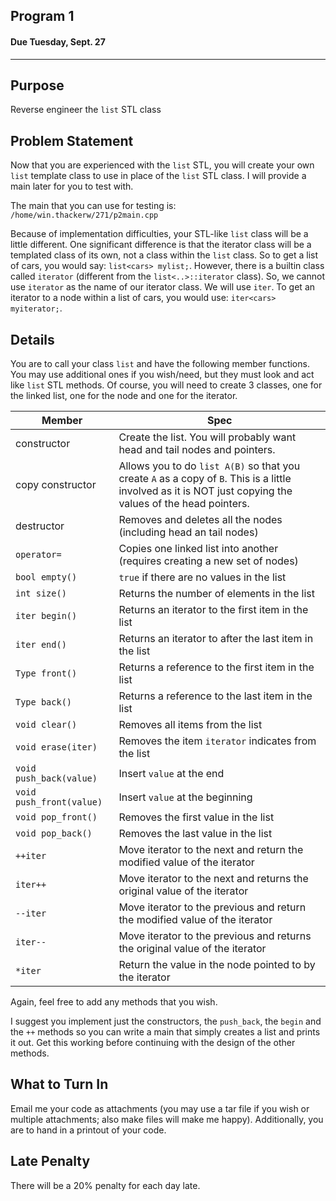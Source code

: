 ## Program 1
#### Due Tuesday, Sept. 27

------------------------------

Purpose
------------------------------
Reverse engineer the `list` STL class

Problem Statement
------------------------------
Now that you are experienced with the `list` STL, you will create your own
`list` template class to use in place of the `list` STL class. I will provide
a main later for you to test with.

The main that you can use for testing is: `/home/win.thackerw/271/p2main.cpp`

Because of implementation difficulties, your STL-like `list` class will be a
little different. One significant difference is that the iterator class will
be a templated class of its own, not a class within the `list` class. So to
get a list of cars, you would say: `list<cars> mylist;`. However, there is a
builtin class called `iterator` (different from the `list<..>::iterator` class).
So, we cannot use `iterator` as the name of our iterator class. We will use `iter`.
To get an iterator to a node within a list of cars, you would use: `iter<cars> myiterator;`.

Details
------------------------------
You are to call your class `list` and have the following member functions.
You may use additional ones if you wish/need, but they must look and act
like `list` STL methods. Of course, you will need to create 3 classes, one
for the linked list, one for the node and one for the iterator.

| Member                      | Spec
| --------------------------- |-------------
| constructor                 | Create the list.  You will probably want head and tail nodes and pointers.
| copy constructor            | Allows you to do `list A(B)` so that you create `A` as a copy of `B`. This is a little involved as it is NOT just copying the values of the head pointers.
| destructor                  | Removes and deletes all the nodes (including head an tail nodes)
| `operator=`                 | Copies one linked list into another (requires creating a new set of nodes)
| `bool empty()`              | `true` if there are no values in the list
| `int size()`                | Returns the number of elements in the list
| `iter begin()`              | Returns an iterator to the first item in the list
| `iter end()`                | Returns an iterator to after the last item in the list
| `Type front()`              | Returns a reference to the first item in the list
| `Type back()`               | Returns a reference to the last item in the list
| `void clear()`              | Removes all items from the list
| `void erase(iter)`          | Removes the item `iterator` indicates from the list
| `void push_back(value)`     | Insert `value` at the end
| `void push_front(value)`    | Insert `value` at the beginning
| `void pop_front()`          | Removes the first value in the list
| `void pop_back()`           | Removes the last value in the list
| `++iter`                    | Move iterator to the next and return the modified value of the iterator
| `iter++`                    | Move iterator to the next and returns the original value of the iterator
| `--iter`                    | Move iterator to the previous and return the modified value of the iterator
| `iter--`                    | Move iterator to the previous and returns the original value of the iterator
| `*iter`                     | Return the value in the node pointed to by the iterator

Again, feel free to add any methods that you wish.

I suggest you implement just the constructors, the `push_back`,
the `begin` and the `++` methods so you can write a main that simply
creates a list and prints it out. Get this working before continuing
with the design of the other methods.

What to Turn In
------------------------------
Email me your code as attachments (you may use a tar file if you
wish or multiple attachments; also make files will make me happy).
Additionally, you are to hand in a printout of your code.

Late Penalty
------------------------------
There will be a 20% penalty for each day late.
